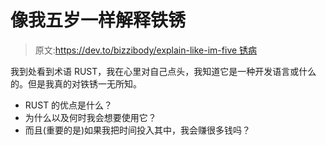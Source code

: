 # 像我五岁一样解释铁锈

> 原文:[https://dev.to/bizzibody/explain-like-im-five 锈病](https://dev.to/bizzibody/explain-like-im-five--rust)

我到处看到术语 RUST，我在心里对自己点头，我知道它是一种开发语言或什么的。但是我真的对铁锈一无所知。

*   RUST 的优点是什么？
*   为什么以及何时我会想要使用它？
*   而且(重要的是)如果我把时间投入其中，我会赚很多钱吗？